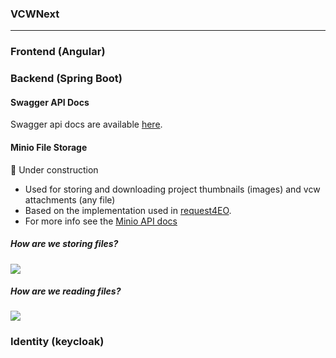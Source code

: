 ### VCWNext
---

### Frontend (Angular)

### Backend (Spring Boot)

#### Swagger API Docs

Swagger api docs are available [here](https://drive.google.com/drive/folders/1VQwP82pqk42wUuzKN550B3bcL7oOw-0t?usp=share_link).

#### Minio File Storage
🚧 Under construction

- Used for storing and downloading project thumbnails (images) and vcw attachments (any file)
- Based on the implementation used in [request4EO](https://stash.elecnor-deimos.com/projects/GSC4EO/repos/request4eo/browse/backend/src/main/java/pt/com/deimos/requestapi/). 
- For more info see the [Minio API docs](https://min.io/docs/minio/linux/developers/java/API.html)
##### How are we storing files?

  [![](https://mermaid.ink/img/pako:eNpdkcFqwzAMhl_F-NRCy-45DEbSWwfdAush6UGxlcRtbGe2sjFK3312HEaYDpb4_h8hyXcurESe8Xaw36IHR-z4XhsW4qU6Y-MVIWut0xeW6Gg9bU7hYQ4_J_S0TVw21Yw7h758O7I64AIIGvC4vSSPVkbZavMaE2vVgLOrJOug-zP5qekcjD3zo1Omq1JiDYgbGrmYYuTV3EJYQ2hoJRRJGIH6FT1UJ2evKOjpIz8z28RykUPfZWW23z_HDWNeBkhKEQibPEZhXiPhPGIPX__5Yc3DbVZNVpTvuEanQcnwAffoqTn1qLHmWSgluFvNa_MIPpjIlj9G8IzchDs-jRIICwXhVppnLQweH79jLZAM?type=png)](https://mermaid-js.github.io/mermaid-live-editor/edit#pako:eNpdkcFqwzAMhl_F-NRCy-45DEbSWwfdAush6UGxlcRtbGe2sjFK3312HEaYDpb4_h8hyXcurESe8Xaw36IHR-z4XhsW4qU6Y-MVIWut0xeW6Gg9bU7hYQ4_J_S0TVw21Yw7h758O7I64AIIGvC4vSSPVkbZavMaE2vVgLOrJOug-zP5qekcjD3zo1Omq1JiDYgbGrmYYuTV3EJYQ2hoJRRJGIH6FT1UJ2evKOjpIz8z28RykUPfZWW23z_HDWNeBkhKEQibPEZhXiPhPGIPX__5Yc3DbVZNVpTvuEanQcnwAffoqTn1qLHmWSgluFvNa_MIPpjIlj9G8IzchDs-jRIICwXhVppnLQweH79jLZAM)

##### How are we reading files?

[![](https://mermaid.ink/img/pako:eNplUk1vwjAM_StRTiCBdu8Bia1oF5DYkMah5ZA2bpvRJl3iCE3Af5-TMIa0HPLh9-znPPnMayOBZ7zUTW9OdScssvV7qRmtZbGHyimEA0uBFnDyCsgsfHlwOL3R2Hy-CFg4Kq96meLOV60VY8fcaJVui3SwStRH0PKQSGHlRaN6YKPA7iG6KrbWfEKNTx8ve2aqcH2Ao9D5OezUjxuNdnD9g1t_9qMUCAQ2YEHXwEqC0bAoVhuNoPGWQf2ki6yKydY4bKnk7m0dU3KBohIOpjf1QWlliskmHKlYYO3QWNHeSbE9MoYFv_5_JFomq1_R-FwlH33IIjeTTnQlAnki5_FxIYYGG_4nzUn3RkjmbX9JSQ99hmIE_JUmnQQnuXujiwtzZMPdS5JY8hkfwA5CSZqQc0grOXYwQMkzukphjyVNzpV4wqPZfeuaZ2g9zHgyP1eCRmDgWSN6R1GQimzapJGLk3f9AW2Myv0?type=png)](https://mermaid-js.github.io/mermaid-live-editor/edit#pako:eNplUk1vwjAM_StRTiCBdu8Bia1oF5DYkMah5ZA2bpvRJl3iCE3Af5-TMIa0HPLh9-znPPnMayOBZ7zUTW9OdScssvV7qRmtZbGHyimEA0uBFnDyCsgsfHlwOL3R2Hy-CFg4Kq96meLOV60VY8fcaJVui3SwStRH0PKQSGHlRaN6YKPA7iG6KrbWfEKNTx8ve2aqcH2Ao9D5OezUjxuNdnD9g1t_9qMUCAQ2YEHXwEqC0bAoVhuNoPGWQf2ki6yKydY4bKnk7m0dU3KBohIOpjf1QWlliskmHKlYYO3QWNHeSbE9MoYFv_5_JFomq1_R-FwlH33IIjeTTnQlAnki5_FxIYYGG_4nzUn3RkjmbX9JSQ99hmIE_JUmnQQnuXujiwtzZMPdS5JY8hkfwA5CSZqQc0grOXYwQMkzukphjyVNzpV4wqPZfeuaZ2g9zHgyP1eCRmDgWSN6R1GQimzapJGLk3f9AW2Myv0)

### Identity (keycloak)